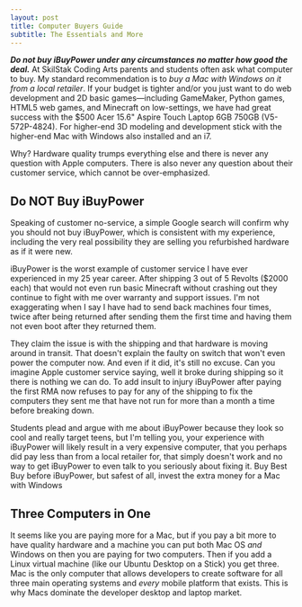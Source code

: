 ```yaml
---
layout: post
title: Computer Buyers Guide
subtitle: The Essentials and More
---
```


***Do not buy iBuyPower under any circumstances no matter how good the
deal.*** At SkilStak Coding Arts parents and students often ask what
computer to buy. My standard recommendation is to *buy a Mac with Windows
on it from a local retailer*. If your budget is tighter and/or you just
want to do web development and 2D basic games&mdash;including GameMaker,
Python games, HTML5 web games, and Minecraft on low-settings, we have
had great success with the $500 Acer 15.6" Aspire Touch Laptop 6GB 750GB
(V5-572P-4824). For higher-end 3D modeling and development stick with the
higher-end Mac with Windows also installed and an i7.

Why? Hardware quality trumps everything else and there is never any
question with Apple computers. There is also never any question about their
customer service, which cannot be over-emphasized.

## Do NOT Buy iBuyPower

Speaking of customer no-service, a simple Google search will confirm why
you should not buy iBuyPower, which is consistent with my experience,
including the very real possibility they are selling you refurbished
hardware as if it were new.

iBuyPower is the worst example of customer service I have ever experienced
in my 25 year career. After shipping 3 out of 5 Revolts ($2000 each)
that would not even run basic Minecraft without crashing out they
continue to fight with me over warranty and support issues. I'm not
exaggerating when I say I have had to send back machines four times,
twice after being returned after sending them the first time and having
them not even boot after they returned them.

They claim the issue is with the shipping and that hardware is moving
around in transit. That doesn't explain the faulty on switch that won't
even power the computer now. And even if it did, it's still no excuse. Can
you imagine Apple customer service saying, well it broke during shipping
so it there is nothing we can do. To add insult to injury iBuyPower after
paying the first RMA now refuses to pay for any of the shipping to fix
the computers they sent me that have not run for more than a month a
time before breaking down.

Students plead and argue with me about iBuyPower because they look
so cool and really target teens, but I'm telling you, your experience
with iBuyPower will likely result in a very expensive computer, that
you perhaps did pay less than from a local retailer for, that simply
doesn't work and no way to get iBuyPower to even talk to you seriously
about fixing it. Buy Best Buy before iBuyPower, but safest of all, invest
the extra money for a Mac with Windows

## Three Computers in One

It seems like you are paying more for a Mac, but if you pay a bit more
to have quality hardware and a machine you can put both Mac OS *and*
Windows on then you are paying for two computers. Then if you add a Linux
virtual machine (like our Ubuntu Desktop on a Stick) you get three.
Mac is the only computer that allows developers to create software
for all three main operating systems and *every* mobile platform that
exists. This is why Macs dominate the developer desktop and laptop market.
